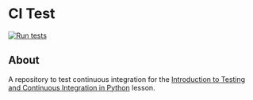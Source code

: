 # CI Test

[![Run tests](https://github.com/USERNAME/grid/actions/workflows/pytest.yaml/badge.svg)](https://github.com/USERNAME/grid/actions/workflows/pytest.yaml)


## About
A repository to test continuous integration for the [Introduction to Testing and Continuous Integration in Python](https://edbennett.github.io/python-testing-ci) lesson.
